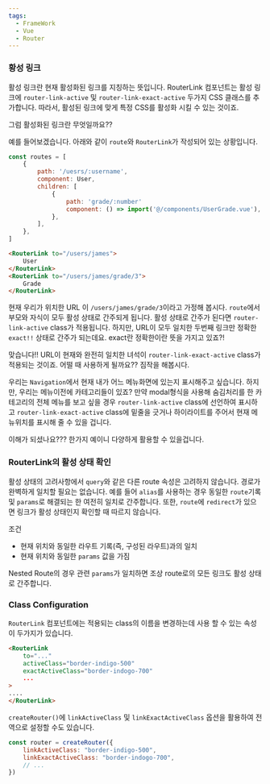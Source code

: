 ```yaml
---
tags:
  - FrameWork
  - Vue
  - Router
---
```

### 황성 링크
활성 링크란 현재 활성화된 링크를 지칭하는 뜻입니다.
RouterLink 컴포넌트는 활성 링크에 `router-link-active` 및 `router-link-exact-active` 두가지 CSS 클래스를 추가합니다.
따라서, 활성된 링크에 맞게 특정 CSS를 활성화 시킬 수 있는 것이죠.

그럼 활성화된 링크란 무엇일까요??

예를 들어보겠습니다.
아래와 같이 `route`와 `RouterLink`가 작성되어 있는 상황입니다.

```javascript title:"/src/router/index.js"
const routes = [
    {
        path: '/uesrs/:username',
        component: User,
        children: [
            {
                path: 'grade/:number'
                component: () => import('@/components/UserGrade.vue'),
            },
        ],
    },
]
```

```html
<RouterLink to="/users/james">
    User
</RouterLink>
<RouterLink to="/users/james/grade/3">
    Grade
</RouterLink>
```

현재 우리가 위치한 URL 이 `/users/james/grade/3`이라고 가정해 봅시다.
`route`에서 부모와 자식이 모두 활성 상태로 간주되게 됩니다.
활성 상태로 간주가 된다면 `router-link-active` class가 적용됩니다.
하지만, URL이 모두 일치한 두번째 링크만 정확한 `exact!!` 상태로 간주가 되는데요.
exact란 정확한이란 뜻을 가지고 있죠?!

맞습니다!!
URL이 현재와 완전히 일치한 녀석이 `router-link-exact-active` class가 적용되는 것이죠. 어떨 때 사용하게 될까요??
짐작을 해봅시다.

우리는 `Navigation`에서 현재 내가 어느 메뉴화면에 있는지 표시해주고 싶습니다.
하지만, 우리는 메뉴이전에 카테고리들이 있죠? 만약 modal형식을 사용해 숨김처리를 한 카테고리의 전체 메뉴를 보고 싶을 경우 `router-link-active` class에 선언하여 표시하고 `router-link-exact-active` class에 밑줄을 긋거나 하이라이트를 주어서 현재 메뉴위치를 표시해 줄 수 있을 겁니다.

이해가 되셨나요??? 한가지 예이니 다양하게 활용할 수 있을겁니다.

### RouterLink의 활성 상태 확인
활성 상태의 고려사항에서 `query`와 같은 다른 route 속성은 고려하지 않습니다.
경로가 완벽하게 일치할 필요는 없습니다. 예를 들어 `alias`를 사용하는 경우 동일한 `route`기록 및 `params`로 해결되는 한 여전히 일치로 간주합니다.
또한, `route`에 `redirect`가 있으면 링크가 활성 상태인지 확인할 때 따르지 않습니다.

조건
* 현재 위치와 동일한 라우트 기록(즉, 구성된 라우트)과의 일치
* 현재 위치와 동일한 `params` 값을 가짐

Nested Route의 경우 관련 `params`가 일치하면 조상 route로의 모든 링크도 활성 상태로 간주합니다.

### Class Configuration
`RouterLink` 컴포넌트에는 적용되는 class의 이름을 변경하는데 사용 할 수 있는 속성이 두가지가 있습니다.

```html
<RouterLink
	to="..."
	activeClass="border-indigo-500"
	exactActiveClass="border-indogo-700"
	...
>
....
</RouterLink>
```

`createRouter()`에 `linkActiveClass` 및 `linkExactActiveClass` 옵션을 활용하여 전역으로 설정할 수도 있습니다.

```javascript title:"/src/router/index.js"
const router = createRouter({
	linkActiveClass: "border-indigo-500",
	linkExactActiveClass: "border-indogo-700",
	// ...
})
```